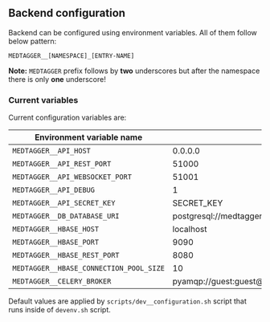 Backend configuration
---------------------

Backend can be configured using environment variables. All of them follow below pattern:

```text
MEDTAGGER__[NAMESPACE]_[ENTRY-NAME]
```

**Note:** `MEDTAGGER` prefix follows by **two** underscores but after the namespace there
 is only **one** underscore!

### Current variables

Current configuration variables are:

| Environment variable name               | Default value                                              |
| --------------------------------------- | ---------------------------------------------------------- |
| `MEDTAGGER__API_HOST`                   | 0.0.0.0                                                    |
| `MEDTAGGER__API_REST_PORT`              | 51000                                                      |
| `MEDTAGGER__API_WEBSOCKET_PORT`         | 51001                                                      |
| `MEDTAGGER__API_DEBUG`                  | 1                                                          |
| `MEDTAGGER__API_SECRET_KEY`             | SECRET_KEY                                                 |
| `MEDTAGGER__DB_DATABASE_URI`            | postgresql://medtagger_user:MedTa99er!@localhost/medtagger |
| `MEDTAGGER__HBASE_HOST`                 | localhost                                                  |
| `MEDTAGGER__HBASE_PORT`                 | 9090                                                       |
| `MEDTAGGER__HBASE_REST_PORT`            | 8080                                                       |
| `MEDTAGGER__HBASE_CONNECTION_POOL_SIZE` | 10                                                         |
| `MEDTAGGER__CELERY_BROKER`              | pyamqp://guest:guest@localhost//                           |

Default values are applied by `scripts/dev__configuration.sh` script that runs inside of
 `devenv.sh` script.

